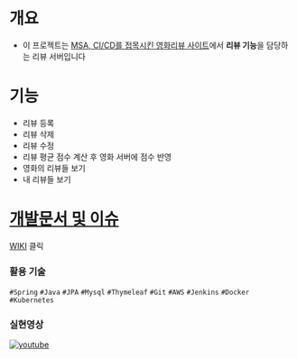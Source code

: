 # 개요
- 이 프로젝트는 [MSA, CI/CD를 접목시킨 영화리뷰 사이트](https://github.com/K5S-TEAM)에서 **리뷰 기능**을 담당하는 리뷰 서버입니다

# 기능
- 리뷰 등록
- 리뷰 삭제
- 리뷰 수정
- 리뷰 평균 점수 계산 후 영화 서버에 점수 반영
- 영화의 리뷰들 보기
- 내 리뷰들 보기



# [개발문서 및 이슈](https://github.com/K5S-TEAM/HotMovie/wiki)
[WIKI](https://github.com/K5S-TEAM/HotMovie/wiki) 클릭
### 활용 기술
`#Spring` `#Java` `#JPA` `#Mysql` `#Thymeleaf` `#Git` `#AWS` `#Jenkins` `#Docker` `#Kubernetes`

### 실현영상
  [![youtube](http://img.youtube.com/vi/Xyd8f97MVls/0.jpg)](https://youtu.be/Xyd8f97MVls?t=0s) 



